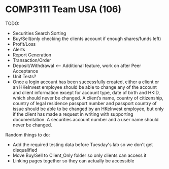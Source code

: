 # COMP3111 Team USA (106)

TODO:
* Securities Search Sorting
* Buy/Sell(only checking the clients account if enough shares/funds left)
* Profit/Loss
* Alerts
* Report Generation
* Transaction/Order
* Deposit/Withdrawal <-- Additional feature, work on after Peer Acceptance
* Unit Tests?
* Once a login account has been successfully created, either a client or an HKeInvest employee should
be able to change any of the account and client information except for account type, date of birth and
HKID, which should never be changed. A client’s name, country of citizenship, country of legal
residence passport number and passport country of issue should be able to be changed by an
HKeInvest employee, but only if the client has made a request in writing with supporting
documentation. A securities account number and a user name should never be changed. 



Random things to do:
* Add the required testing data before Tuesday's lab so we don't get disqualified
* Move Buy/Sell to Client_Only folder so only clients can access it
* Linking pages together so they can actually be accessible
